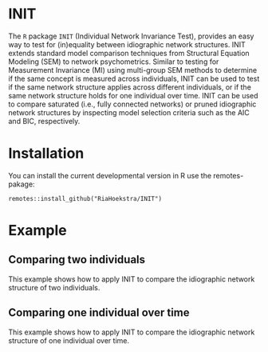 # INIT

The `R` package `INIT` (Individual Network Invariance Test), provides an easy way to test for (in)equality between idiographic network structures. INIT extends standard model comparison techniques from Structural Equation Modeling (SEM) to network psychometrics. Similar to testing for Measurement Invariance (MI) using multi-group SEM methods to determine if the same concept is measured across individuals, INIT can be used to test if the same network structure applies across different individuals, or if the same network structure holds for one individual over time. INIT can be used to compare saturated (i.e., fully connected networks) or pruned idiographic network structures by inspecting model selection criteria such as the AIC and BIC, respectively.

# Installation 

You can install the current developmental version in R use the remotes-pakage:

```
remotes::install_github("RiaHoekstra/INIT")
```

# Example

## Comparing two individuals

This example shows how to apply INIT to compare the idiographic network structure of two individuals. 

## Comparing one individual over time 

This example shows how to apply INIT to compare the idiographic network structure of one individual over time.  
